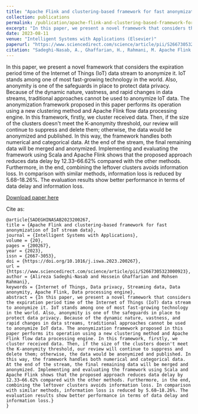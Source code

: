 ```yaml
---
title: "Apache Flink and clustering-based framework for fast anonymization of IoT stream data"
collection: publications
permalink: /publication/apache-flink-and-clustering-based-framework-for-fast-anonymization-of-iot-stream-data
excerpt: "In this paper, we present a novel framework that considers the expiration period time of the Internet of Things (IoT) data stream to anonymize it. IoT stands among one of most fast-growing technology in the world. Also, anonymity is one of the safeguards in place to protect data privacy. Because of the dynamic nature, vastness, and rapid changes in data streams, traditional approaches cannot be used to anonymize IoT data. The anonymization framework proposed in this paper performs its operation using a new clustering method and Apache Flink flow data processing engine. In this framework, firstly, we cluster received data. Then, if the size of the clusters doesn't meet the K-anonymity threshold, our review will continue to suppress and delete them; otherwise, the data would be anonymized and published. In this way, the framework handles both numerical and categorical data. At the end of the stream, the final remaining data will be merged and anonymized. Implementing and evaluating the framework using Scala and Apache Flink shows that the proposed approach reduces data delay by 12.33–66.62% compared with the other methods. Furthermore, in the end, combining the leftover clusters avoids information loss. In comparison with similar methods, information loss is reduced by 5.68–18.26%. The evaluation results show better performance in terms of data delay and information loss."
date: 2023-08-11
venue: "Intelligent Systems with Applications (Elsevier)"
paperurl: "https://www.sciencedirect.com/science/article/pii/S2667305323000923"
citation: "Sadeghi-Nasab, A., Ghaffarian, H., Rahmani, M. Apache Flink and clustering-based framework for fast anonymization of IoT stream data. Intelligent Systems with Applications (2023). https://doi.org/10.1016/j.iswa.2023.200267"
---
```

In this paper, we present a novel framework that considers the expiration period time of the Internet of Things (IoT) data stream to anonymize it. IoT stands among one of most fast-growing technology in the world. Also, anonymity is one of the safeguards in place to protect data privacy. Because of the dynamic nature, vastness, and rapid changes in data streams, traditional approaches cannot be used to anonymize IoT data. The anonymization framework proposed in this paper performs its operation using a new clustering method and Apache Flink flow data processing engine. In this framework, firstly, we cluster received data. Then, if the size of the clusters doesn't meet the K-anonymity threshold, our review will continue to suppress and delete them; otherwise, the data would be anonymized and published. In this way, the framework handles both numerical and categorical data. At the end of the stream, the final remaining data will be merged and anonymized. Implementing and evaluating the framework using Scala and Apache Flink shows that the proposed approach reduces data delay by 12.33–66.62% compared with the other methods. Furthermore, in the end, combining the leftover clusters avoids information loss. In comparison with similar methods, information loss is reduced by 5.68–18.26%. The evaluation results show better performance in terms of data delay and information loss.

[Download paper here](https://pdf.sciencedirectassets.com/779210/1-s2.0-S2667305323X00040/1-s2.0-S2667305323000923/main.pdf?X-Amz-Security-Token=IQoJb3JpZ2luX2VjEPD%2F%2F%2F%2F%2F%2F%2F%2F%2F%2FwEaCXVzLWVhc3QtMSJHMEUCIQDEcqQx5mgiX1bEfSpr1IugLjYawPTDwhFdT7a9ooejvQIgTlDKQ%2BS2hwjsk5%2B5rAMFvqzzqEpq91Kf9ixKdKZUtNcquwUIqf%2F%2F%2F%2F%2F%2F%2F%2F%2F%2FARAFGgwwNTkwMDM1NDY4NjUiDP9cWdLR3EyBLo%2FUTiqPBYEmSBljAD3xoowdNJStWuzAd1jhUpKojgXFxinIq%2B%2F2EYuxrd9shsqSD26F3svpx%2Fofxs6frNfZ%2F2vwCBSpOVwL9qKzgwSHMYnamkSkS0Jknl97XcqUFvfxQbwgGwknVsLI5LBQnfzWsuJ5B1bU6zgxKpvutySt5jKLIo7%2FGuEETTMdJMHjURNIkSZcrCavCP9itpogGcPOE%2Fpv1sPbfkbMec2b4whKhcf85k735QapC8IAZ%2B%2Fjl0VMUXhz82zsFwh1HHH26BjIFQNWRStgvmD3RRBhFRtfr6exjziB00urChG4VF%2Bi3%2Btp1VcxaWpJ85TtGZKahr%2FB5b8ScqVmp%2FrMsEx1nMoKofXKvnWxLZf7LaXRBtMFum3TJsAzLLNHBkmJi1xOsi2UooVX95CB5aRtYcEuObUDLFjhKFpwbJ9XJYDOD3XA8WGZZcP4o7LZfMKkctObrDWmfvYkdM%2Bi%2FO6LUaLTryhbPuSbUbr8Cv%2FHiQP7HfzZFxbk8%2F4rs%2BSz94ktsV01LcDGfIRZAhGxMghecLH2yGvYaLpf2Oj4Qeu7hnHDPIWRAeOSmwyYBXJL2WChx4apFwuPjXm5euje01LwtmyAzk%2BDzqUPCVPAeA8erPAFMckU4UEwM6Jtgey1OWIrSqLyJRrQOBaYh6Imoe2bKZtnYGOkMw8dMGdjgXtMU%2FPsfc%2B75ekOKpmOCIh49wYONnUwzFBrRZT3ROQxAcZHv90NwzJuBgn2DSqHkfmZYoNLKGmrlxc2h2tLNoDQsUYjRFNgHFOYgSUG%2BoFmssW4IuicV4v2%2F6j2Gc%2FB%2Bi3Q4mwQMzNntRySnIKEuutgdIOFZafCFQPnxsA9cYuQUIy7smt7ivS%2BJNqlzpzbl18wwb2DpwY6sQG7F8FyLp64sa9pDXsi4GEYqhI24%2FOKjKqqDxYTrijjPdi0ymNhMvajHvEVRgGd0I9LXivoB5lTnCUbwJjL4lnuxQSBhYrL8v11NttotqBdw8i25pBzHexe9zGGZ2JU2Cs0s1LgK4v9J8jjr5BwQELysjV26Gwp3K8FuTvmoMxODdnEw7Q3zchCYRkytv5BbmjV0OE5qoiR7MXLRaIXahLkVLy19ue02jNqMf%2BkACYaeIA%3D&X-Amz-Algorithm=AWS4-HMAC-SHA256&X-Amz-Date=20230819T163056Z&X-Amz-SignedHeaders=host&X-Amz-Expires=300&X-Amz-Credential=ASIAQ3PHCVTYQDYX3J7V%2F20230819%2Fus-east-1%2Fs3%2Faws4_request&X-Amz-Signature=02f08935bb0f4bc388390e89431dc60f28670cef532be6fb376a116da61ac7af&hash=afbb03eddcae820d7f11f1a00c785bd5469fe816728565834b2c6ddb8c9fe8fc&host=68042c943591013ac2b2430a89b270f6af2c76d8dfd086a07176afe7c76c2c61&pii=S2667305323000923&tid=spdf-9cfd70e1-25f5-4f7d-bd51-a21e7834fb83&sid=e85789a199803148301ac825e090e3e42a90gxrqb&type=client&tsoh=d3d3LnNjaWVuY2VkaXJlY3QuY29t&ua=1c1659075a54005f0309&rr=7f93c8afcd49d6d2&cc=fr)

Cite as:
```
@article{SADEGHINASAB2023200267,
title = {Apache Flink and clustering-based framework for fast anonymization of IoT stream data},
journal = {Intelligent Systems with Applications},
volume = {20},
pages = {200267},
year = {2023},
issn = {2667-3053},
doi = {https://doi.org/10.1016/j.iswa.2023.200267},
url = {https://www.sciencedirect.com/science/article/pii/S2667305323000923},
author = {Alireza Sadeghi-Nasab and Hossein Ghaffarian and Mohsen Rahmani},
keywords = {Internet of Things, Data privacy, Streaming data, Data anonymity, Apache Flink, Data processing engine},
abstract = {In this paper, we present a novel framework that considers the expiration period time of the Internet of Things (IoT) data stream to anonymize it. IoT stands among one of most fast-growing technology in the world. Also, anonymity is one of the safeguards in place to protect data privacy. Because of the dynamic nature, vastness, and rapid changes in data streams, traditional approaches cannot be used to anonymize IoT data. The anonymization framework proposed in this paper performs its operation using a new clustering method and Apache Flink flow data processing engine. In this framework, firstly, we cluster received data. Then, if the size of the clusters doesn't meet the K-anonymity threshold, our review will continue to suppress and delete them; otherwise, the data would be anonymized and published. In this way, the framework handles both numerical and categorical data. At the end of the stream, the final remaining data will be merged and anonymized. Implementing and evaluating the framework using Scala and Apache Flink shows that the proposed approach reduces data delay by 12.33–66.62% compared with the other methods. Furthermore, in the end, combining the leftover clusters avoids information loss. In comparison with similar methods, information loss is reduced by 5.68–18.26%. The evaluation results show better performance in terms of data delay and information loss.}
}
```